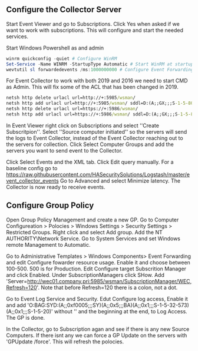 
## Configure the Collector Server
Start Event Viewer and go to Subscriptions. Click Yes when asked if we want to work with subscriptions. This will configure and start the needed services.

Start Windows Powershell as and admin

```powershell
winrm quickconfig -quiet # Configure WinRM
Set-Service -Name WINRM -StartupType Automatic # Start WinRM at startup
wevtutil sl forwardedevents /ms:1000000000 # Configure Event Forwarding
```

For Event Collector to work with both 2019 and 2016 we need to start CMD as Admin. This will fix some of the ACL that has been changed in 2019.

```cmd
netsh http delete urlacl url=http://+:5985/wsman/
netsh http add urlacl url=http://+:5985/wsman/ sddl=D:(A;;GX;;;S-1-5-80-569256582-2953403351-2909559716-1301513147-412116970)(A;;GX;;;S-1-5-80-4059739203-877974739-1245631912-527174227-2996563517)
netsh http delete urlacl url=https://+:5986/wsman/
netsh http add urlacl url=https://+:5986/wsman/ sddl=D:(A;;GX;;;S-1-5-80-569256582-2953403351-2909559716-1301513147-412116970)(A;;GX;;;S-1-5-80-4059739203-877974739-1245631912-527174227-2996563517)
```

In Event Viewer right click on Subscriptions and select ''Create Subscritpion''. Select ''Source computer initiated'' so the servers will send the logs to Event Collector, instead of the Event Collector reaching out to the servers for collection.
Click Select Computer Groups and add the servers you want to send event to the Collector.

Click Select Events and the XML tab. Click Edit query manually. For a baseline config go to https://raw.githubusercontent.com/HASecuritySolutions/Logstash/master/event_collector_events Go to Advanced and select Minimize latency.
The Collector is now ready to receive events.

## Configure Group Policy
Open Group Policy Management and create a new GP. Go to Computer Configureation > Polocies > Windows Settings > Security Settings > Restricted Groups. Right click and select Add group. Add the NT AUTHORITY\Network Service.
Go to System Services and set Windows remote Management to Automatic.

Go to Administrative Templates > Windows Components> Event Forwarding and edit Configure fowarder resource usage. Enable it and choose between 100-500. 500 is for Production.
Edit Configure target Subscrition Manager and click Enabled. Under SubscriptionManagers click SHow. Add 'Server=http://wec01.company.pri:5985/wsman/SubscriptionManager/WEC,Refresh=120'. Note that before Refresh=120 there is a colon, not a dot.

Go to Event Log Service and Security. Edut Configure log access, Enable it and add 'O:BAG:SYD:(A;;0xf0005;;;SY)(A;;0x5;;;BA)(A;;0x1;;;S-1-5-32-573)(A;;0x1;;;S-1-5-20)' without '' and the beginning at the end,  to Log Access.
The GP is done. 

In the Collector, go to Subscription agan and see if there is any new Source Computers. If there isnt any we can force a GP Update on the servers with 'GPUpdate /force'. This will refresh the polocies.


